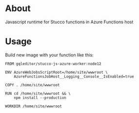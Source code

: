 # About

Javascript runtime for Stucco functions in Azure Functions host

# Usage

Build new image with your function like this:

```
FROM gqleditor/stucco-js-azure-worker:node12

ENV AzureWebJobsScriptRoot=/home/site/wwwroot \
    AzureFunctionsJobHost__Logging__Console__IsEnabled=true

COPY . /home/site/wwwroot

RUN cd /home/site/wwwroot && \
    npm install --production

WORKDIR /home/site/wwwroot
```

